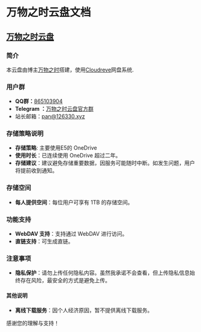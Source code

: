 
# 万物之时云盘文档

## [万物之时云盘](https://pan.126330.xyz/)
### 简介
本云盘由博主[万物之时](wwzs.fun)搭建，使用[Cloudreve](https://cloudreve.org/)网盘系统.

### 用户群

* **QQ群：**[865103904](http://qm.qq.com/cgi-bin/qm/qr?\_wv=1027\&k=LZ1rhNiN4QSwaY16LpOl2\_NR\_Ps\_moWO\&authKey=W8afOEMlGKmZ09dE0yUxT6fqQ7VBtIoJWJjX9P)
* **Telegram ：**[万物之时云盘官方群](https://t.me/wwzspan)
* 站长邮箱：[pan@126330.xyz](mailto:pan@126330.xyz)

### 存储策略说明

* **存储策略**:   主要使用E5的 OneDrive
* **使用时长**：已连续使用 OneDrive 超过二年。
* **存储建议**：建议避免存储重要数据，因服务可能随时中断。如发生问题，用户将提前收到通知。

### 存储空间

* **每人提供空间**：每位用户可享有 1TB 的存储空间。

### 功能支持

* **WebDAV 支持**：支持通过 WebDAV 进行访问。
* **直链支持**：可生成直链。

### 注意事项

* **隐私保护**：请勿上传任何隐私内容。虽然我承诺不会查看，但上传隐私信息始终存在风险，最安全的方式是避免上传。

#### 其他说明

* **离线下载服务**：因个人经济原因，暂不提供离线下载服务。

感谢您的理解与支持！
